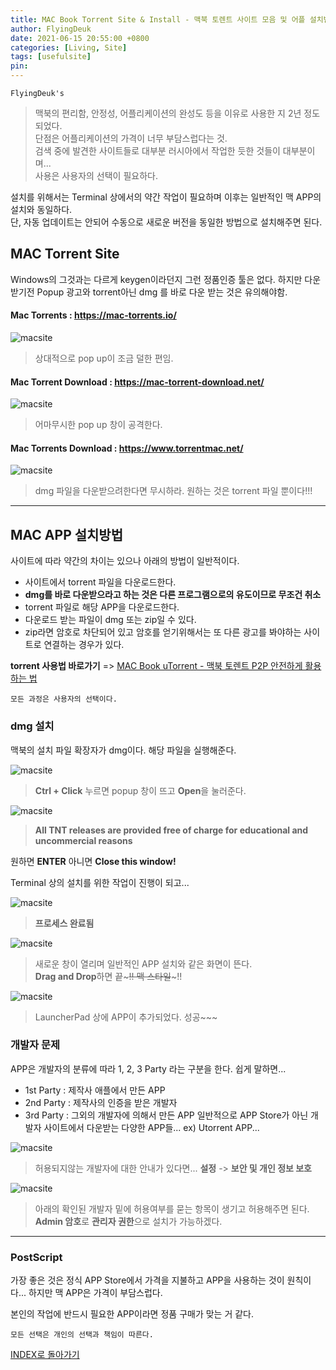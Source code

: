 ```yaml
---
title: MAC Book Torrent Site & Install - 맥북 토렌트 사이트 모음 및 어플 설치법
author: FlyingDeuk
date: 2021-06-15 20:55:00 +0800
categories: [Living, Site]
tags: [usefulsite]
pin:
---
```


`FlyingDeuk's`
> 맥북의 편리함, 안정성, 어플리케이션의 완성도 등을 이유로 사용한 지 2년 정도되었다. <br>
단점은 어플리케이션의 가격이 너무 부담스럽다는 것. <br>
검색 중에 발견한 사이트들로 대부분 러시아에서 작업한 듯한 것들이 대부분이며... <br>
사용은 사용자의 선택이 필요하다.

설치를 위해서는 Terminal 상에서의 약간 작업이 필요하며 이후는 일반적인 맥 APP의 설치와 동일하다. <br>
단, 자동 업데이트는 안되어 수동으로 새로운 버전을 동일한 방법으로 설치해주면 된다.

## MAC Torrent Site
Windows의 그것과는 다르게 keygen이라던지 그런 정품인증 툴은 없다. 하지만 다운받기전 Popup 광고와 torrent아닌 dmg 를 바로 다운 받는 것은 유의해야함.

#### Mac Torrents : <https://mac-torrents.io/>
![macsite](/img/living/site/macsite1.jpg)

> 상대적으로 pop up이 조금 덜한 편임.

#### Mac Torrent Download : <https://mac-torrent-download.net/>
![macsite](/img/living/site/macsite2.jpg)

> 어마무시한 pop up 창이 공격한다.

#### Mac Torrents Download : <https://www.torrentmac.net/>
![macsite](/img/living/site/macsite3.jpg)

> dmg 파일을 다운받으려한다면 무시하라. 원하는 것은 torrent 파일 뿐이다!!!

--------

## MAC APP 설치방법
사이트에 따라 약간의 차이는 있으나 아래의 방법이 일반적이다.
- 사이트에서 torrent 파일을 다운로드한다.
- **dmg를 바로 다운받으라고 하는 것은 다른 프로그램으로의 유도이므로 무조건 취소**
- torrent 파일로 해당 APP을 다운로드한다.
- 다운로드 받는 파일이 dmg 또는 zip일 수 있다.
- zip라면 암호로 차단되어 있고 암호를 얻기위해서는 또 다른 광고를 봐야하는 사이트로 연결하는 경우가 있다.

**torrent 사용법 바로가기** => [MAC Book uTorrent - 맥북 토렌트 P2P 안전하게 활용하는 법](/posts/MacTorrent/)

`모든 과정은 사용자의 선택이다.`

### dmg 설치
맥북의 설치 파일 확장자가 dmg이다. 해당 파일을 실행해준다.

![macsite](/img/living/site/macsite6.jpg)
> **Ctrl + Click** 누르면 popup 창이 뜨고 **Open**을 눌러준다.

![macsite](/img/living/site/macsite4.jpg)
> **All TNT releases are provided free of charge for educational and uncommercial reasons** <br>

원하면 **ENTER** 아니면 **Close this window!**

Terminal 상의 설치를 위한 작업이 진행이 되고...

![macsite](/img/living/site/macsite5.jpg)
> **프로세스 완료됨**

![macsite](/img/living/site/macsite7.jpg)
> 새로운 창이 열리며 일반적인 APP 설치와 같은 화면이 뜬다. <br>
**Drag and Drop**하면 끝~~~!! 맥 스타일~~~!!

![macsite](/img/living/site/macsite8.jpg)
> LauncherPad 상에 APP이 추가되었다. 성공~~~

### 개발자 문제
APP은 개발자의 분류에 따라 1, 2, 3 Party 라는 구분을 한다. 쉽게 말하면...
- 1st Party : 제작사 애플에서 만든 APP
- 2nd Party : 제작사의 인증을 받은 개발자
- 3rd Party : 그외의 개발자에 의해서 만든 APP 일반적으로 APP Store가 아닌 개발자 사이트에서 다운받는 다양한 APP들... ex) Utorrent APP...

![macsite](/img/living/site/macsite10.jpg)
> 허용되지않는 개발자에 대한 안내가 있다면... **설정** -> **보안 및 개인 정보 보호**

![macsite](/img/living/site/macsite9.jpg)
> 아래의 확인된 개발자 밑에 허용여부를 묻는 항목이 생기고 허용해주면 된다. **Admin 암호**로 **관리자 권한**으로 설치가 가능하겠다.

--------

### PostScript

가장 좋은 것은 정식 APP Store에서 가격을 지불하고 APP을 사용하는 것이 원칙이다... 하지만 맥 APP은 가격이 부담스럽다.

본인의 작업에 반드시 필요한 APP이라면 정품 구매가 맞는 거 같다.

`모든 선택은 개인의 선택과 책임이 따른다.`

[INDEX로 돌아가기](/posts/Macbook/)
